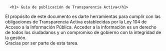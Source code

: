 
      <h1> Guía de publicación de Transparencia Activa</h1>    
      

 <p>El propósito de este documento es darte herramientas para cumplir con las obligaciones de Transparencia Activa 
establecidas por la Ley 104 de Acceso a la Información Pública. Acceder a la información es un derecho de todos 
los ciudadanos y un compromiso de gobierno con la integridad de la gestión. 
</br>
Gracias por ser parte de esta tarea.
</p>
      
            
  


